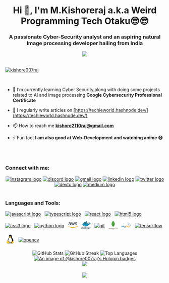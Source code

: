<h1 align="center">Hi 👋, I'm M.Kishoreraj a.k.a Weird Programming Tech Otaku😎😎</h1>
<h3 align="center">A passionate Cyber-Security analyst and an aspiring natural Image processing developer hailing from India</h3>

<div align="center">
  <img src="https://profile-counter.glitch.me/kishore007raj/count.svg?" />
</div>

<br>

<p align="left"> <a href="https://github.com/ryo-ma/github-profile-trophy"><img src="https://github-profile-trophy.vercel.app/?username=kishore007raj" alt="kishore007raj" /></a> </p>


<br>

- 🌱 I’m currently learning Cyber Security,along with doing some projects related to AI and image processing **Google Cybersecurity Professional Certificate**

- 📝 I regularly write articles on [https://techieworld.hashnode.dev/](https://techieworld.hashnode.dev/)

- 📫 How to reach me **kishore2110raj@gmail.com**

- ⚡ Fun fact **I am also good at Web-Development and watching anime 😅**

<br> 


<br> 

<h3 align="left">Connect with me:</h3>
<div align="center">
  <a href="https://instagram.com/yourboi_krish" target="blank"><img src="https://img.shields.io/static/v1?message=Instagram&logo=instagram&label=&color=E4405F&logoColor=white&labelColor=&style=for-the-badge" height="35" alt="instagram logo" /></a>
  <a href="https://discord.com/invite/your-discord-link" target="blank"><img src="https://img.shields.io/static/v1?message=Discord&logo=discord&label=&color=7289DA&logoColor=white&labelColor=&style=for-the-badge" height="35" alt="discord logo" /></a>
  <a href="mailto:kishore2110raj@gmail.com" target="blank"><img src="https://img.shields.io/static/v1?message=Gmail&logo=gmail&label=&color=D14836&logoColor=white&labelColor=&style=for-the-badge" height="35" alt="gmail logo" /></a>
  <a href="https://linkedin.com/in/m-kishoreraj-8a4726282" target="blank"><img src="https://img.shields.io/static/v1?message=LinkedIn&logo=linkedin&label=&color=0077B5&logoColor=white&labelColor=&style=for-the-badge" height="35" alt="linkedin logo" /></a>
  <a href="https://twitter.com/crazy_freak365" target="blank"><img src="https://img.shields.io/static/v1?message=Twitter&logo=twitter&label=&color=1DA1F2&logoColor=white&labelColor=&style=for-the-badge" height="35" alt="twitter logo" /></a>
  <a href="https://dev.to/kishoreraj" target="blank"><img src="https://img.shields.io/static/v1?message=dev.to&logo=dev.to&label=&color=0A0A0A&logoColor=white&labelColor=&style=for-the-badge" height="35" alt="devto logo" /></a>
  <a href="https://medium.com/@kishore2110raj" target="blank"><img src="https://img.shields.io/static/v1?message=Medium&logo=medium&label=&color=12100E&logoColor=white&labelColor=&style=for-the-badge" height="35" alt="medium logo" /></a>
</div>

<br>

<h3 align="left">Languages and Tools:</h3>
<div style="display: flex; flex-wrap: wrap; align-items: center; gap: 12px;">
  <a href="https://developer.mozilla.org/en-US/docs/Web/JavaScript" target="_blank">
  <img src="https://cdn.jsdelivr.net/gh/devicons/devicon/icons/javascript/javascript-original.svg" height="30" alt="javascript logo" />
</a>
<a href="https://www.typescriptlang.org/docs/" target="_blank">
  <img src="https://cdn.jsdelivr.net/gh/devicons/devicon/icons/typescript/typescript-original.svg" height="30" alt="typescript logo" />
</a>
<a href="https://react.dev/" target="_blank">
  <img src="https://cdn.jsdelivr.net/gh/devicons/devicon/icons/react/react-original.svg" height="30" alt="react logo" />
</a>
<a href="https://developer.mozilla.org/en-US/docs/Web/Guide/HTML/HTML5" target="_blank">
  <img src="https://cdn.jsdelivr.net/gh/devicons/devicon/icons/html5/html5-original.svg" height="30" alt="html5 logo" />
</a>
<a href="https://developer.mozilla.org/en-US/docs/Web/CSS" target="_blank">
  <img src="https://cdn.jsdelivr.net/gh/devicons/devicon/icons/css3/css3-original.svg" height="30" alt="css3 logo" />
</a>
<a href="https://docs.python.org/3/" target="_blank">
  <img src="https://cdn.jsdelivr.net/gh/devicons/devicon/icons/python/python-original.svg" height="30" alt="python logo" />
</a>
<a href="https://aws.amazon.com/documentation/" target="_blank">
  <img src="https://raw.githubusercontent.com/devicons/devicon/master/icons/amazonwebservices/amazonwebservices-original-wordmark.svg" height="30" alt="aws" />
</a>
<a href="https://docs.docker.com/" target="_blank">
  <img src="https://raw.githubusercontent.com/devicons/devicon/master/icons/docker/docker-original-wordmark.svg" height="30" alt="docker" />
</a>
<a href="https://git-scm.com/doc" target="_blank">
  <img src="https://www.vectorlogo.zone/logos/git-scm/git-scm-icon.svg" height="30" alt="git" />
</a>
<a href="https://www.mongodb.com/docs/" target="_blank">
  <img src="https://raw.githubusercontent.com/devicons/devicon/master/icons/mongodb/mongodb-original-wordmark.svg" height="30" alt="mongodb" />
</a>
<a href="https://dev.mysql.com/doc/" target="_blank">
  <img src="https://raw.githubusercontent.com/devicons/devicon/master/icons/mysql/mysql-original-wordmark.svg" height="30" alt="mysql" />
</a>
<a href="https://www.tensorflow.org/learn" target="_blank">
  <img src="https://www.vectorlogo.zone/logos/tensorflow/tensorflow-icon.svg" height="30" alt="tensorflow" />
</a>
<a href="https://www.linux.org/pages/download/" target="_blank">
  <img src="https://raw.githubusercontent.com/devicons/devicon/master/icons/linux/linux-original.svg" height="30" alt="linux" />
</a>
<a href="https://opencv.org/" target="_blank">
  <img src="https://www.vectorlogo.zone/logos/opencv/opencv-icon.svg" alt="opencv" height="30"/> 
</a>
</div>

<br> 

<div align="center">
  <img src="https://github-readme-stats.vercel.app/api?username=kishore007raj&show_icons=true&theme=midnight-purple&hide_border=false" height="150" alt="GitHub Stats" />
  <img src="https://streak-stats.demolab.com?user=kishore007raj&theme=merko&hide_border=false" height="150" alt="GitHub Streak" />
  <img src="https://github-readme-stats.vercel.app/api/top-langs?username=kishore007raj&layout=compact&theme=merko&hide_border=false" height="150" alt="Top Languages" />
</div>

<div align="center">
  <a href="https://holopin.io/@kishore007raj">
    <img src="https://holopin.me/kishore007raj" alt="An image of @kishore007raj's Holopin badges" />
  </a>
</div>
<div align="center">
  <img src="https://github-contributor-stats.vercel.app/api?username=kishore007raj&limit=5&theme=dark&combine_all_yearly_contributions=true" />
</div>



<br>
<div align ="center">
  <img src="https://github.com/Anmol-Baranwal/Cool-GIFs-For-GitHub/assets/74038190/02293768-9242-47e1-bf8f-d084ba0a2d1d"     width="300">
</div>

